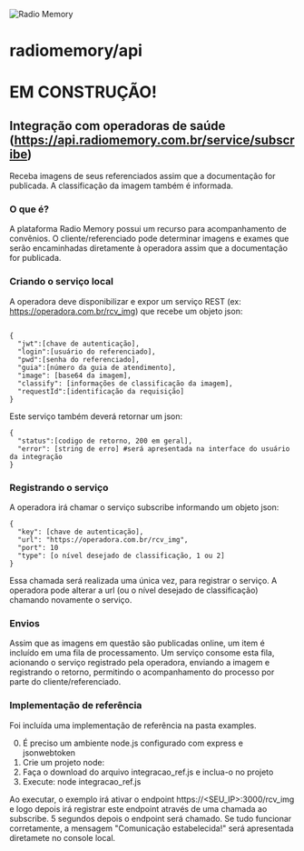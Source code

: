 ![Radio Memory](https://radiomemory.com.br/wp-content/uploads/2020/02/logo-site-com-borda.png)
# radiomemory/api

# EM CONSTRUÇÃO!

## Integração com operadoras de saúde (https://api.radiomemory.com.br/service/subscribe)
Receba imagens de seus referenciados assim que a documentação for publicada. A classificação da imagem também é informada.

### O que é?
A plataforma Radio Memory possui um recurso para acompanhamento de convênios. O cliente/referenciado pode determinar imagens e exames que serão encaminhadas diretamente à operadora assim que a documentação for publicada.

### Criando o serviço local
A operadora deve disponibilizar e expor um serviço REST (ex: https://operadora.com.br/rcv_img) que recebe um objeto json:

```

{
  "jwt":[chave de autenticação],
  "login":[usuário do referenciado],
  "pwd":[senha do referenciado],
  "guia":[número da guia de atendimento],
  "image": [base64 da imagem],
  "classify": [informações de classificação da imagem],
  "requestId":[identificação da requisição]
}
```

Este serviço também deverá retornar um json:

```
{
  "status":[codigo de retorno, 200 em geral],
  "error": [string de erro] #será apresentada na interface do usuário da integração
}
```

### Registrando o serviço
A operadora irá chamar o serviço subscribe informando um objeto json:

```
{
  "key": [chave de autenticação],
  "url": "https://operadora.com.br/rcv_img",
  "port": 10
  "type": [o nível desejado de classificação, 1 ou 2]
}
```

Essa chamada será realizada uma única vez, para registrar o serviço. A operadora pode alterar a url (ou o nível desejado de classificação) chamando novamente o serviço.

### Envios
Assim que as imagens em questão são publicadas online, um item é incluído em uma fila de processamento. Um serviço consome esta fila, acionando o serviço registrado pela operadora, enviando a imagem e registrando o retorno, permitindo o acompanhamento do processo por parte do cliente/referenciado.

### Implementação de referência
Foi incluída uma implementação de referência na pasta examples.

0. É preciso um ambiente node.js configurado com express e jsonwebtoken
1. Crie um projeto node: 
2. Faça o download do arquivo integracao_ref.js e inclua-o no projeto
3. Execute: node integracao_ref.js

Ao executar, o exemplo irá ativar o endpoint https://<SEU_IP>:3000/rcv_img e logo depois irá registrar este endpoint através de uma chamada ao subscribe. 5 segundos depois o endpoint será chamado. Se tudo funcionar corretamente, a mensagem "Comunicação estabelecida!" será apresentada diretamete no console local.

